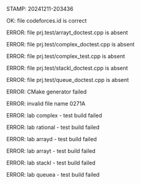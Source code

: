 STAMP: 20241211-203436
OK: file codeforces.id is correct
ERROR: file prj.test/arrayt_doctest.cpp is absent
ERROR: file prj.test/complex_doctest.cpp is absent
ERROR: file prj.test/complex_test.cpp is absent
ERROR: file prj.test/stackl_doctest.cpp is absent
ERROR: file prj.test/queue_doctest.cpp is absent
ERROR: CMake generator failed
ERROR: invalid file name 0271A
ERROR: lab complex - test build failed
ERROR: lab rational - test build failed
ERROR: lab arrayd - test build failed
ERROR: lab arrayt - test build failed
ERROR: lab stackl - test build failed
ERROR: lab queuea - test build failed

